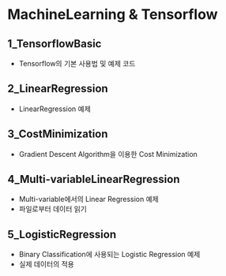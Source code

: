 # MachineLearning & Tensorflow

## 1_TensorflowBasic

- Tensorflow의 기본 사용법 및 예제 코드

## 2_LinearRegression

- LinearRegression 예제

## 3_CostMinimization

- Gradient Descent Algorithm을 이용한 Cost Minimization

## 4_Multi-variableLinearRegression

- Multi-variable에서의 Linear Regression 예제
- 파일로부터 데이터 읽기

## 5_LogisticRegression

- Binary Classification에 사용되는 Logistic Regression 예제
- 실제 데이터의 적용

